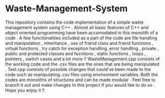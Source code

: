 # Waste-Management-System
This repository contains the code implementation of a simple waste management system using C++ . Almost all basic features of C++ and object oriented programming have been accomodated in this monolith of a code . A few functionalities included as a part of the code are file handling and manipulation , inheritance , use of friend class and friend functions , virtual functions , try catch for exception handling ,error handling , private , public and protected classes and fucntions , static functions , loops , pointers , switch cases and a lot more !! WasteManagement.cpp consists of the working code and the .csv files are the ones that are being manipulated . Test.cpp consists of possible changes that could've been made to the code such as manipulating .csv files using environment variables. Both the codes are monoliths of structures and can be made modular . Feel free to branch it out and make changes to this project if you would like to do so . Hope you enjoy it !!
